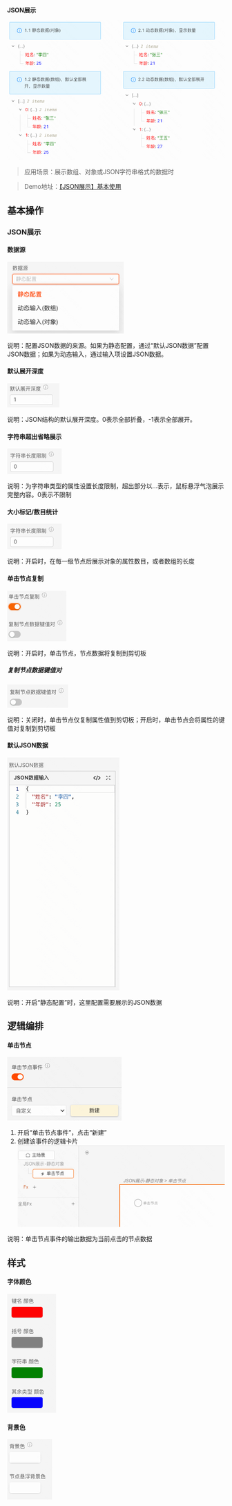 **JSON展示**

![JSON展示](img/image.png)

> 应用场景：展示数组、对象或JSON字符串格式的数据时

> Demo地址：[【JSON展示】基本使用](https://my.mybricks.world/mybricks-pc-page/index.html?id=470865296592965)
## 基本操作
### JSON展示
#### 数据源

![Alt text](img/image-1.png)

说明：配置JSON数据的来源。如果为静态配置，通过“默认JSON数据”配置JSON数据；如果为动态输入，通过输入项设置JSON数据。
#### 默认展开深度

![Alt text](img/image-2.png)

说明：JSON结构的默认展开深度。0表示全部折叠，-1表示全部展开。
#### 字符串超出省略展示

![Alt text](img/image-11.png)

说明：为字符串类型的属性设置长度限制，超出部分以...表示，鼠标悬浮气泡展示完整内容。0表示不限制
#### 大小标记/数目统计

![Alt text](img/image-3.png)

说明：开启时，在每一级节点后展示对象的属性数目，或者数组的长度
#### 单击节点复制

![Alt text](img/image-4.png)

说明：开启时，单击节点，节点数据将复制到剪切板
##### 复制节点数据键值对

![Alt text](img/image-5.png)

说明：关闭时，单击节点仅复制属性值到剪切板；开启时，单击节点会将属性的键值对复制到剪切板
#### 默认JSON数据

![Alt text](img/image-6.png)

说明：开启“静态配置”时，这里配置需要展示的JSON数据
## 逻辑编排
#### 单击节点

![Alt text](img/image-7.png)

1.  开启“单击节点事件”，点击“新建”
2.  创建该事件的逻辑卡片![Alt text](img/image-8.png)

说明：单击节点事件的输出数据为当前点击的节点数据
## 样式
#### 字体颜色

![Alt text](img/image-9.png)
#### 背景色

![Alt text](img/image-10.png)